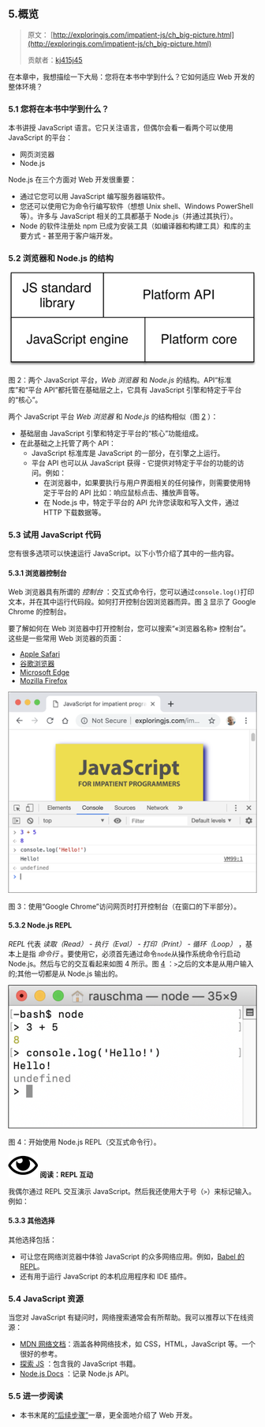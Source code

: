 ## 5.概览

> 原文： [http://exploringjs.com/impatient-js/ch_big-picture.html](http://exploringjs.com/impatient-js/ch_big-picture.html)
> 
> 贡献者：[kj415j45](https://github.com/kj415j45)

在本章中，我想描绘一下大局：您将在本书中学到什么？它如何适应 Web 开发的整体环境？

### 5.1 您将在本书中学到什么？

本书讲授 JavaScript 语言。它只关注语言，但偶尔会看一看两个可以使用 JavaScript 的平台：

*   网页浏览器
*   Node.js

Node.js 在三个方面对 Web 开发很重要：

*   通过它您可以用 JavaScript 编写服务器端软件。
*   您还可以使用它为命令行编写软件（想想 Unix shell、Windows PowerShell 等）。许多与 JavaScript 相关的工具都基于 Node.js（并通过其执行）。
*   Node 的软件注册处 npm 已成为安装工具（如编译器和构建工具）和库的主要方式 - 甚至用于客户端开发。

### 5.2 浏览器和 Node.js 的结构

![图 2：两个 JavaScript 平台，Web 浏览器和 Node.js 的结构。API“标准库”和“平台 API”都托管在基础层之上，它具有 JavaScript 引擎和特定于平台的“核心”。](img/fed2a1dc557d94e31bc699fe57d0a940.svg)

图 2：两个 JavaScript 平台，*Web 浏览器* 和 *Node.js* 的结构。API“标准库”和“平台 API”都托管在基础层之上，它具有 JavaScript 引擎和特定于平台的“核心”。

两个 JavaScript 平台 _Web 浏览器_ 和 _Node.js_ 的结构相似（图 [2](#fig:javascript-platforms) ）：

*   基础层由 JavaScript 引擎和特定于平台的“核心”功能组成。
*   在此基础之上托管了两个 API：
    *   JavaScript 标准库是 JavaScript 的一部分，在引擎之上运行。
    *   平台 API 也可以从 JavaScript 获得 - 它提供对特定于平台的功能的访问。例如：
        *   在浏览器中，如果要执行与用户界面相关的任何操作，则需要使用特定于平台的 API 比如：响应鼠标点击、播放声音等。
        *   在 Node.js 中，特定于平台的 API 允许您读取和写入文件，通过 HTTP 下载数据等。

### 5.3 试用 JavaScript 代码

您有很多选项可以快速运行 JavaScript。以下小节介绍了其中的一些内容。

#### 5.3.1 浏览器控制台

Web 浏览器具有所谓的 _控制台_ ：交互式命令行，您可以通过`console.log()`打印文本，并在其中运行代码段。如何打开控制台因浏览器而异。图 [3](#fig:chrome-console) 显示了 Google Chrome 的控制台。

要了解如何在 Web 浏览器中打开控制台，您可以搜索“«浏览器名称» 控制台”。这些是一些常用 Web 浏览器的页面：

*   [Apple Safari](https://developer.apple.com/safari/tools/)
*   [谷歌浏览器](https://developers.google.com/web/tools/chrome-devtools/console/)
*   [Microsoft Edge](https://docs.microsoft.com/zh-cn/microsoft-edge/devtools-guide/console)
*   [Mozilla Firefox](https://developer.mozilla.org/zh-TW/docs/Tools/Web_Console/Opening_the_Web_Console)

![图 3：使用“Google Chrome”访问网页时打开控制台（在窗口的下半部分）。](img/f63697ac9827967caa1bec59446ee61b.jpg)

图 3：使用“Google Chrome”访问网页时打开控制台（在窗口的下半部分）。

#### 5.3.2 Node.js REPL

_REPL_ 代表 _读取（Read） - 执行（Eval） - 打印（Print） - 循环（Loop）_ ，基本上是指 _命令行_ 。要使用它，必须首先通过命令`node`从操作系统命令行启动 Node.js。然后与它的交互看起来如图 4 所示。图 [4](#fig:nodejs-repl) ：`>`之后的文本是从用户输入的;其他一切都是从 Node.js 输出的。

![图 4：开始使用 Node.js REPL（交互式命令行）。](img/6641b036fd3eb44d53ebc64196868311.jpg)

图 4：开始使用 Node.js REPL（交互式命令行）。

![](img/214efb09e8a6ea25668102c7098d3668.svg) **阅读：REPL 互动**

我偶尔通过 REPL 交互演示 JavaScript。然后我还使用大于号（`>`）来标记输入。例如：

#### 5.3.3 其他选择

其他选择包括：

*   可让您在网络浏览器中体验 JavaScript 的众多网络应用。例如，[Babel 的 REPL](https://babeljs.io/repl)。
*   还有用于运行 JavaScript 的本机应用程序和 IDE 插件。

### 5.4 JavaScript 资源

当您对 JavaScript 有疑问时，网络搜索通常会有所帮助。我可以推荐以下在线资源：

*   [MDN 网络文档](https://developer.mozilla.org/en-US/)：涵盖各种网络技术，如 CSS，HTML，JavaScript 等。一个很好的参考。
*   [探索 JS](http://exploringjs.com) ：包含我的 JavaScript 书籍。
*   [Node.js Docs](https://nodejs.org/en/docs/) ：记录 Node.js API。

### 5.5 进一步阅读

*   本书末尾的[“后续步骤”](ch_remaining-chapters-preview.html)一章，更全面地介绍了 Web 开发。
